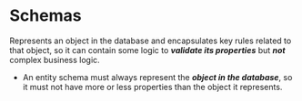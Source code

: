 # Schemas
Represents an object in the database and encapsulates key rules related to that object, so it can contain some logic to ***validate its properties*** but ***not*** complex business logic.

- An entity schema must always represent the ***object in the database***, so it must not have more or less properties than the object it represents.